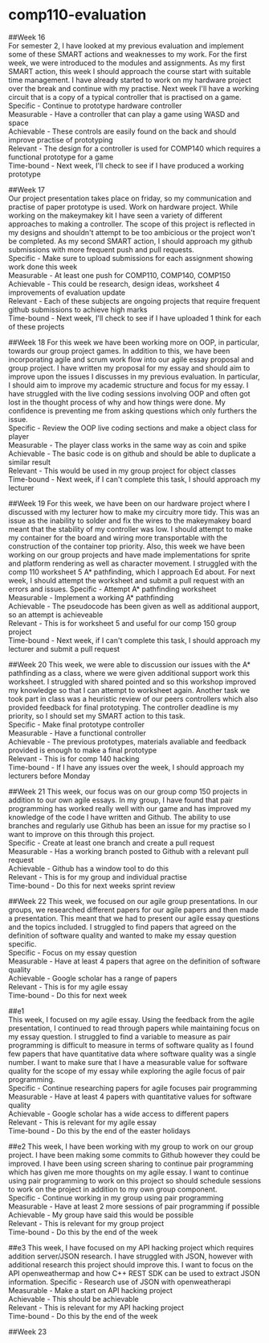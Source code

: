 # comp110-evaluation

##Week 16  
For semester 2, I have looked at my previous evaluation and implement some of these SMART actions and weaknesses to my work. For the first week, we were introduced to the modules and assignments. As my first SMART action, this week I should approach the course start with suitable time management. I have already started to work on my hardware project over the break and continue with my practise. Next week I'll have a working circuit that is a copy of a typical controller that is practised on a game.  
Specific - Continue to prototype hardware controller  
Measurable - Have a controller that can play a game using WASD and space  
Achievable - These controls are easily found on the back and should improve practise of prototyping  
Relevant - The design for a controller is used for COMP140 which requires a functional prototype for a game  
Time-bound - Next week, I'll check to see if I have produced a working prototype  

##Week 17  
Our project presentation takes place on friday, so my communication and practise of paper prototype is used. Work on hardware project. While working on the makeymakey kit I have seen a variety of different approaches to making a controller. The scope of this project is reflected in my designs and shouldn't attempt to be too ambicious or the project won't be completed. As my second SMART action, I should approach my github submissions with more frequent push and pull requests.  
Specific - Make sure to upload submissions for each assignment showing work done this week  
Measurable - At least one push for COMP110, COMP140, COMP150  
Achievable - This could be research, design ideas, worksheet 4 improvements of evaluation update  
Relevant - Each of these subjects are ongoing projects that require frequent github submissions to achieve high marks  
Time-bound - Next week, I'll check to see if I have uploaded 1 think for each of these projects  

##Week 18
For this week we have been working more on OOP, in particular, towards our group project games. In addition to this, we have been incorporating agile and scrum work flow into our agile essay proposal and group project. I have written my proposal for my essay and should aim to improve upon the issues I discusses in my previous evaluation. In particular, I should aim to improve my academic structure and focus for my essay. I have struggled with the live coding sessions involving OOP and often got lost in the thought process of why and how things were done. My confidence is preventing me from asking questions which only furthers the issue.  
Specific - Review the OOP live coding sections and make a object class for player  
Measurable - The player class works in the same way as coin and spike  
Achievable - The basic code is on github and should be able to duplicate a similar result  
Relevant - This would be used in my group project for object classes  
Time-bound - Next week, if I can't complete this task, I should approach my lecturer    

##Week 19
For this week, we have been on our hardware project where I discussed with my lecturer how to make my circuitry more tidy. This was an issue as the inability to solder and fix the wires to the makeymakey board meant that the stability of my controller was low. I should attempt to make my container for the board and wiring more transportable with the construction of the container top priority. Also, this week we have been working on our group projects and have made implementations for sprite and platform rendering as well as character movement. I struggled with the comp 110 worksheet 5 A* pathfinding, which I approach Ed about. For next week, I should attempt the worksheet and submit a pull request with an errors and issues.
Specific - Attempt A* pathfinding worksheet  
Measurable - Implement a working A* pathfinding  
Achievable - The pseudocode has been given as well as additional aupport, so an attempt is achieveable  
Relevant - This is for worksheet 5 and useful for our comp 150 group project  
Time-bound - Next week, if I can't complete this task, I should approach my lecturer and submit a pull request  

##Week 20
This week, we were able to discussion our issues with the A* pathfinding as a class, where we were given additional support work this worksheet. I struggled with shared pointed and so this workshop improved my knowledge so that I can attempt to worksheet again. Another task we took part in class was a heuristic review of our peers controllers which also provided feedback for final prototyping. The controller deadline is my priority, so I should set my SMART action to this task.  
Specific - Make final prototype controller  
Measurable - Have a functional controller  
Achievable - The previous prototypes, materials avaliable and feedback provided is enough to make a final prototype  
Relevant - This is for comp 140 hacking  
Time-bound - If I have any issues over the week, I should approach my lecturers before Monday  

##Week 21
This week, our focus was on our group comp 150 projects in addition to our own agile essays. In my group, I have found that pair programming has worked really well with our game and has improved my knowledge of the code I have written and Github. The ability to use branches and regularly use Github has been an issue for my practise so I want to improve on this through this project.  
Specific - Create at least one branch and create a pull request  
Measurable - Has a working branch posted to Github with a relevant pull request  
Achievable - Github has a window tool to do this  
Relevant - This is for my group and individual practise  
Time-bound - Do this for next weeks sprint review  

##Week 22
This week, we focused on our agile group presentations. In our groups, we researched different papers for our agile papers and then made a presentation. This meant that we had to present our agile essay questions and the topics included. I struggled to find papers that agreed on the definition of software quality and wanted to make my essay question specific.  
Specific - Focus on my essay question    
Measurable - Have at least 4 papers that agree on the definition of software quality  
Achievable - Google scholar has a range of papers  
Relevant - This is for my agile essay  
Time-bound - Do this for next week  

##e1  
This week, I focused on my agile essay. Using the feedback from the agile presentation, I continued to read through papers while maintaining focus on my essay question. I struggled to find a variable to measure as pair programming is difficult to measure in terms of software quality as I found few papers that have quantitative data where software quality was a single number. I want to make sure that I have a measurable value for software quality for the scope of my essay while exploring the agile focus of pair programming.  
Specific - Continue researching papers for agile focuses pair programming    
Measurable - Have at least 4 papers with quantitative values for software quality    
Achievable - Google scholar has a wide access to different papers    
Relevant - This is relevant for my agile essay  
Time-bound - Do this by the end of the easter holidays    

##e2
This week, I have been working with my group to work on our group project. I have been making some commits to Github however they could be improved. I have been using screen sharing to continue pair programming which has given me more thoughts on my agile essay. I want to continue using pair programming to work on this project so should schedule sessions to work on the project in addition to my own group component.  
Specific - Continue working in my group using pair programming    
Measurable - Have at least 2 more sessions of pair programming if possible  
Achievable - My group have said this would be possible      
Relevant - This is relevant for my group project  
Time-bound - Do this by the end of the week  

##e3
This week, I have focused on my API hacking project which requires addition server/JSON research. I have struggled with JSON, however with additional research this project should improve this. I want to focus on the API openweathermap and how C++ REST SDK can be used to extract JSON information.
Specific - Research use of JSON with openweatherapi    
Measurable - Make a start on API hacking project  
Achievable - This should be achievable      
Relevant - This is relevant for my API hacking project  
Time-bound - Do this by the end of the week  

##Week 23
